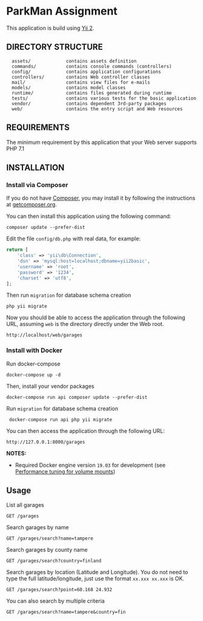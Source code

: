 # ParkMan Assignment

This application is build using [Yii 2](http://www.yiiframework.com/).


DIRECTORY STRUCTURE
-------------------

      assets/             contains assets definition
      commands/           contains console commands (controllers)
      config/             contains application configurations
      controllers/        contains Web controller classes
      mail/               contains view files for e-mails
      models/             contains model classes
      runtime/            contains files generated during runtime
      tests/              contains various tests for the basic application
      vendor/             contains dependent 3rd-party packages
      web/                contains the entry script and Web resources

REQUIREMENTS
------------

The minimum requirement by this application that your Web server supports PHP 7.1


INSTALLATION
------------

### Install via Composer

If you do not have [Composer](http://getcomposer.org/), you may install it by following the instructions
at [getcomposer.org](http://getcomposer.org/doc/00-intro.md#installation-nix).

You can then install this application using the following command:

~~~
composer update --prefer-dist
~~~

Edit the file `config/db.php` with real data, for example:
```php
return [
    'class' => 'yii\db\Connection',
    'dsn' => 'mysql:host=localhost;dbname=yii2basic',
    'username' => 'root',
    'password' => '1234',
    'charset' => 'utf8',
];
```

Then run `migration` for database schema creation
```
php yii migrate
```

Now you should be able to access the application through the following URL, assuming `web` is the directory
directly under the Web root.

~~~
http://localhost/web/garages
~~~

### Install with Docker

Run docker-compose

    docker-compose up -d

Then, install your vendor packages

    docker-compose run api composer update --prefer-dist    
    
Run `migration` for database schema creation

     docker-compose run api php yii migrate   
    
You can then access the application through the following URL:

    http://127.0.0.1:8000/garages

**NOTES:** 
- Required Docker engine version `19.03` for development (see [Performance tuning for volume mounts](https://docs.docker.com/docker-for-mac/osxfs-caching/))

Usage
-----
List all garages
```
GET /garages
```
Search garages by name
```
GET /garages/search?name=tampere
```
Search garages by county name
```
GET /garages/search?country=finland
```
Search garages by location (Latitude and Longitude). You do not need to type the full latitude/longitude, just use the
format `xx.xxx xx.xxx` is OK.
```
GET /garages/search?point=60.168 24.932
```
You can also search by multiple criteria
```
GET /garages/search?name=tampere&country=fin
```